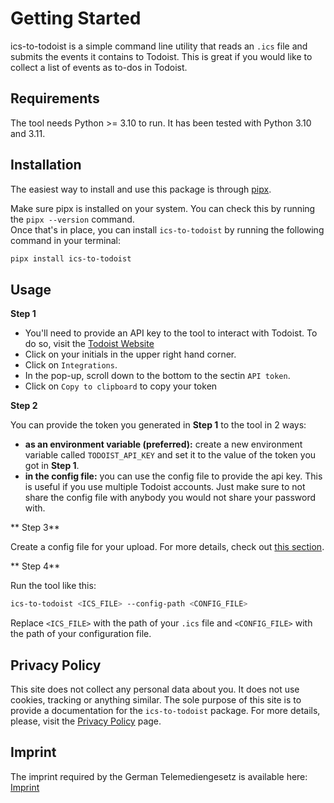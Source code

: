 # Getting Started

ics-to-todoist is a simple command line utility that reads an `.ics` file and submits the events it contains to Todoist. This is great if you would like to
collect a list of events as to-dos in Todoist.

## Requirements

The tool needs Python >= 3.10 to run. It has been tested with Python 3.10 and 3.11.

## Installation

The easiest way to install and use this package is through [pipx](https://pypa.github.io/pipx/).

Make sure pipx is installed on your system. You can check this by running the `pipx --version` command.  
Once that's in place, you can install `ics-to-todoist` by running the following command in your terminal:

```bash
pipx install ics-to-todoist
```

## Usage

**Step 1**

- You'll need to provide an API key to the tool to interact with Todoist.
  To do so, visit the <a href="https://todoist.com/app/today" target="_blank">Todoist Website</a>
- Click on your initials in the upper right hand corner.
- Click on `Integrations`.
- In the pop-up, scroll down to the bottom to the sectin `API token`.
- Click on `Copy to clipboard` to copy your token

**Step 2**

You can provide the token you generated in **Step 1** to the tool in 2 ways:

- **as an environment variable (preferred):** create a new environment variable called `TODOIST_API_KEY` and set it to the value of the token you got in **Step
  1**.
- **in the config file:** you can use the config file to provide the api key. This is useful if you use multiple Todoist accounts. Just make sure to not share
  the
  config file with anybody you would not share your password with.

** Step 3**

Create a config file for your upload. For more details, check out [this section](configuration.md).

** Step 4**

Run the tool like this:

```bash
ics-to-todoist <ICS_FILE> --config-path <CONFIG_FILE>
```

Replace `<ICS_FILE>` with the path of your `.ics` file and `<CONFIG_FILE>` with the path of your configuration file.

## Privacy Policy

This site does not collect any personal data about you. It does not use cookies, tracking or anything similar. The sole purpose of this site is to provide a
documentation for the `ics-to-todoist` package. For more details, please, visit the
<a href="https://www.iubenda.com/privacy-policy/8008630" target="_blank">Privacy Policy</a> page.

## Imprint

The imprint required by the German Telemediengesetz is available here: <a href="https://gaborschulz.com/imprint/index.html" target="_blank">Imprint</a>